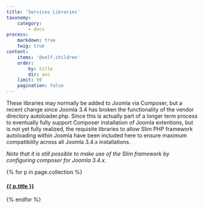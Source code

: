 ```yaml
---
title: 'Services Libraries'
taxonomy:
    category:
        - docs
process:
    markdown: true
    twig: true
content:
    items: '@self.children'
    order:
        by: title
        dir: asc
    limit: 99
    pagination: false
---
```


These libraries may normally be added to Joomla via Composer, but a recent change since Joomla 3.4 has broken the functionality of the vendor directory autoloader.php. Since this is actually part of a longer term process to eventually fully support Composer installation of Joomla extentions, but is not yet fully realized, the requisite libraries to allow Slim PHP framework autoloading within Joomla have been included here to ensure maximum compatibility across all Joomla 3.4.x installations.
     
_Note that it is still possible to make use of the Slim framework by configuring composer for Joomla 3.4.x._

{% for p in page.collection %}
#### [ {{ p.title }}]({{p.link}})
{% endfor %}